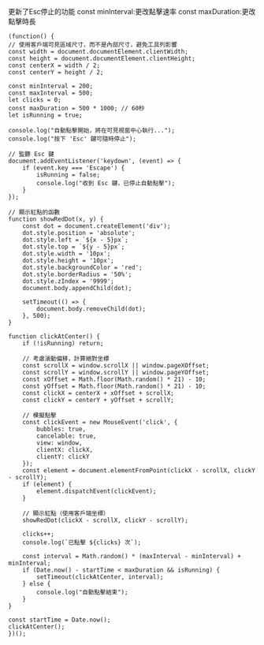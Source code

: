 更新了Esc停止的功能
 const minInterval:更改點擊速率
 const maxDuration:更改點擊時長
 
    
    (function() {
    // 使用客戶端可見區域尺寸，而不是內部尺寸，避免工具列影響
    const width = document.documentElement.clientWidth;
    const height = document.documentElement.clientHeight;
    const centerX = width / 2;
    const centerY = height / 2;

    const minInterval = 200;
    const maxInterval = 500;
    let clicks = 0;
    const maxDuration = 500 * 1000; // 60秒
    let isRunning = true;

    console.log("自動點擊開始，將在可見視窗中心執行...");
    console.log("按下 'Esc' 鍵可隨時停止");

    // 監聽 Esc 鍵
    document.addEventListener('keydown', (event) => {
        if (event.key === 'Escape') {
            isRunning = false;
            console.log("收到 Esc 鍵，已停止自動點擊");
        }
    });

    // 顯示紅點的函數
    function showRedDot(x, y) {
        const dot = document.createElement('div');
        dot.style.position = 'absolute';
        dot.style.left = `${x - 5}px`;
        dot.style.top = `${y - 5}px`;
        dot.style.width = '10px';
        dot.style.height = '10px';
        dot.style.backgroundColor = 'red';
        dot.style.borderRadius = '50%';
        dot.style.zIndex = '9999';
        document.body.appendChild(dot);

        setTimeout(() => {
            document.body.removeChild(dot);
        }, 500);
    }

    function clickAtCenter() {
        if (!isRunning) return;

        // 考慮滾動偏移，計算絕對坐標
        const scrollX = window.scrollX || window.pageXOffset;
        const scrollY = window.scrollY || window.pageYOffset;
        const xOffset = Math.floor(Math.random() * 21) - 10;
        const yOffset = Math.floor(Math.random() * 21) - 10;
        const clickX = centerX + xOffset + scrollX;
        const clickY = centerY + yOffset + scrollY;

        // 模擬點擊
        const clickEvent = new MouseEvent('click', {
            bubbles: true,
            cancelable: true,
            view: window,
            clientX: clickX,
            clientY: clickY
        });
        const element = document.elementFromPoint(clickX - scrollX, clickY - scrollY);
        if (element) {
            element.dispatchEvent(clickEvent);
        }

        // 顯示紅點（使用客戶端坐標）
        showRedDot(clickX - scrollX, clickY - scrollY);

        clicks++;
        console.log(`已點擊 ${clicks} 次`);

        const interval = Math.random() * (maxInterval - minInterval) + minInterval;
        if (Date.now() - startTime < maxDuration && isRunning) {
            setTimeout(clickAtCenter, interval);
        } else {
            console.log("自動點擊結束");
        }
    }

    const startTime = Date.now();
    clickAtCenter();
    })();
